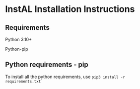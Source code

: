 InstAL Installation Instructions
=======================================

Requirements
------------

Python 3.10+

Python-pip


Python requirements - pip
---------------------------------

To install all the python requirements, use  ```pip3 install -r requirements.txt```

